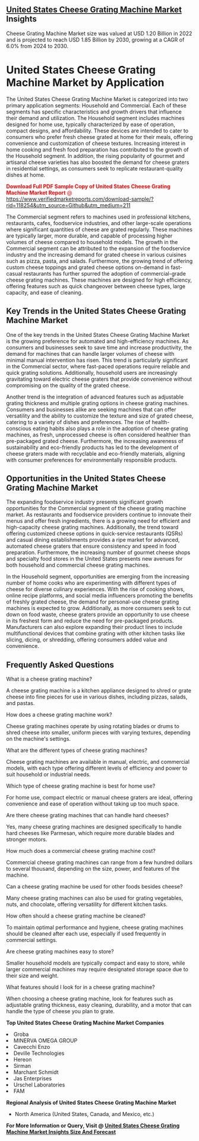 <h2><a href="https://www.verifiedmarketreports.com/download-sample/?rid=118254&amp;utm_source=Github&amp;utm_medium=211" target="_blank">United States Cheese Grating Machine Market</a> Insights</h2><p>Cheese Grating Machine Market size was valued at USD 1.20 Billion in 2022 and is projected to reach USD 1.85 Billion by 2030, growing at a CAGR of 6.0% from 2024 to 2030.</p><p><h1>United States Cheese Grating Machine Market by Application</h1><p>The United States Cheese Grating Machine Market is categorized into two primary application segments: Household and Commercial. Each of these segments has specific characteristics and growth drivers that influence their demand and utilization. The Household segment includes machines designed for home use, typically characterized by ease of operation, compact designs, and affordability. These devices are intended to cater to consumers who prefer fresh cheese grated at home for their meals, offering convenience and customization of cheese textures. Increasing interest in home cooking and fresh food preparation has contributed to the growth of the Household segment. In addition, the rising popularity of gourmet and artisanal cheese varieties has also boosted the demand for cheese graters in residential settings, as consumers seek to replicate restaurant-quality dishes at home.<p><span class=""><span style="color: #ff0000;"><strong>Download Full PDF Sample Copy of United States Cheese Grating Machine Market Report</strong> @ </span><a href="https://www.verifiedmarketreports.com/download-sample/?rid=118254&amp;utm_source=Github&amp;utm_medium=211" target="_blank">https://www.verifiedmarketreports.com/download-sample/?rid=118254&amp;utm_source=Github&amp;utm_medium=211</a></span></p>The Commercial segment refers to machines used in professional kitchens, restaurants, cafes, foodservice industries, and other large-scale operations where significant quantities of cheese are grated regularly. These machines are typically larger, more durable, and capable of processing higher volumes of cheese compared to household models. The growth in the Commercial segment can be attributed to the expansion of the foodservice industry and the increasing demand for grated cheese in various cuisines such as pizza, pasta, and salads. Furthermore, the growing trend of offering custom cheese toppings and grated cheese options on-demand in fast-casual restaurants has further spurred the adoption of commercial-grade cheese grating machines. These machines are designed for high efficiency, offering features such as quick changeover between cheese types, large capacity, and ease of cleaning.<h2>Key Trends in the United States Cheese Grating Machine Market</h2><p>One of the key trends in the United States Cheese Grating Machine Market is the growing preference for automated and high-efficiency machines. As consumers and businesses seek to save time and increase productivity, the demand for machines that can handle larger volumes of cheese with minimal manual intervention has risen. This trend is particularly significant in the Commercial sector, where fast-paced operations require reliable and quick grating solutions. Additionally, household users are increasingly gravitating toward electric cheese graters that provide convenience without compromising on the quality of the grated cheese.</p><p>Another trend is the integration of advanced features such as adjustable grating thickness and multiple grating options in cheese grating machines. Consumers and businesses alike are seeking machines that can offer versatility and the ability to customize the texture and size of grated cheese, catering to a variety of dishes and preferences. The rise of health-conscious eating habits also plays a role in the adoption of cheese grating machines, as fresh, unprocessed cheese is often considered healthier than pre-packaged grated cheese. Furthermore, the increasing awareness of sustainability and eco-friendly products has led to the development of cheese graters made with recyclable and eco-friendly materials, aligning with consumer preferences for environmentally responsible products.</p><h2>Opportunities in the United States Cheese Grating Machine Market</h2><p>The expanding foodservice industry presents significant growth opportunities for the Commercial segment of the cheese grating machine market. As restaurants and foodservice providers continue to innovate their menus and offer fresh ingredients, there is a growing need for efficient and high-capacity cheese grating machines. Additionally, the trend toward offering customized cheese options in quick-service restaurants (QSRs) and casual dining establishments provides a ripe market for advanced, automated cheese graters that ensure consistency and speed in food preparation. Furthermore, the increasing number of gourmet cheese shops and specialty food stores in the United States presents new avenues for both household and commercial cheese grating machines.</p><p>In the Household segment, opportunities are emerging from the increasing number of home cooks who are experimenting with different types of cheese for diverse culinary experiences. With the rise of cooking shows, online recipe platforms, and social media influencers promoting the benefits of freshly grated cheese, the demand for personal-use cheese grating machines is expected to grow. Additionally, as more consumers seek to cut down on food waste, cheese graters provide an opportunity to use cheese in its freshest form and reduce the need for pre-packaged products. Manufacturers can also explore expanding their product lines to include multifunctional devices that combine grating with other kitchen tasks like slicing, dicing, or shredding, offering consumers added value and convenience.</p><h2>Frequently Asked Questions</h2><p>What is a cheese grating machine?</p><p>A cheese grating machine is a kitchen appliance designed to shred or grate cheese into fine pieces for use in various dishes, including pizzas, salads, and pastas.</p><p>How does a cheese grating machine work?</p><p>Cheese grating machines operate by using rotating blades or drums to shred cheese into smaller, uniform pieces with varying textures, depending on the machine's settings.</p><p>What are the different types of cheese grating machines?</p><p>Cheese grating machines are available in manual, electric, and commercial models, with each type offering different levels of efficiency and power to suit household or industrial needs.</p><p>Which type of cheese grating machine is best for home use?</p><p>For home use, compact electric or manual cheese graters are ideal, offering convenience and ease of operation without taking up too much space.</p><p>Are there cheese grating machines that can handle hard cheeses?</p><p>Yes, many cheese grating machines are designed specifically to handle hard cheeses like Parmesan, which require more durable blades and stronger motors.</p><p>How much does a commercial cheese grating machine cost?</p><p>Commercial cheese grating machines can range from a few hundred dollars to several thousand, depending on the size, power, and features of the machine.</p><p>Can a cheese grating machine be used for other foods besides cheese?</p><p>Many cheese grating machines can also be used for grating vegetables, nuts, and chocolate, offering versatility for different kitchen tasks.</p><p>How often should a cheese grating machine be cleaned?</p><p>To maintain optimal performance and hygiene, cheese grating machines should be cleaned after each use, especially if used frequently in commercial settings.</p><p>Are cheese grating machines easy to store?</p><p>Smaller household models are typically compact and easy to store, while larger commercial machines may require designated storage space due to their size and weight.</p><p>What features should I look for in a cheese grating machine?</p><p>When choosing a cheese grating machine, look for features such as adjustable grating thickness, easy cleaning, durability, and a motor that can handle the type of cheese you plan to grate.</p></p><p><strong>Top United States Cheese Grating Machine Market Companies</strong></p><div data-test-id=""><p><li>Groba</li><li> MINERVA OMEGA GROUP</li><li> Cavecchi Enzo</li><li> Deville Technologies</li><li> Hereon</li><li> Sirman</li><li> Marchant Schmidt</li><li> Jas Enterprises</li><li> Urschel Laboratories</li><li> FAM</li></p><div><strong>Regional Analysis of&nbsp;United States Cheese Grating Machine Market</strong></div><ul><li dir="ltr"><p dir="ltr">North America&nbsp;(United States, Canada, and Mexico, etc.)</p></li></ul><p><strong>For More Information or Query, Visit @&nbsp;</strong><strong><a href="https://www.verifiedmarketreports.com/product/global-cheese-grating-machine-market-outlook/?utm_source=Github&amp;utm_medium=211" target="_blank">United States Cheese Grating Machine Market Insights Size And Forecast</a></strong></p></div>

